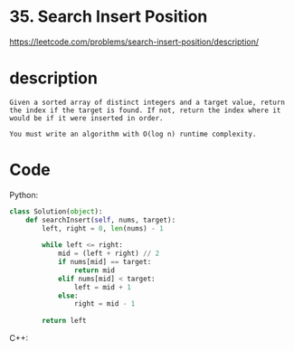 # 35. Search Insert Position
https://leetcode.com/problems/search-insert-position/description/
# description
```
Given a sorted array of distinct integers and a target value, return the index if the target is found. If not, return the index where it would be if it were inserted in order.

You must write an algorithm with O(log n) runtime complexity.
```
# Code
Python:
```python
class Solution(object):
    def searchInsert(self, nums, target):
        left, right = 0, len(nums) - 1
    
        while left <= right:
            mid = (left + right) // 2
            if nums[mid] == target:
                return mid
            elif nums[mid] < target:
                left = mid + 1
            else:
                right = mid - 1
        
        return left
```

C++:
```C++

```
